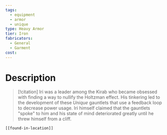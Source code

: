 ```yaml
---
tags:
  - equipment
  - armor
  - unique
type: Heavy Armor
tier: Iron
fabricators:
  - General
  - Garment
cost:
---
```

# Description
> [!citation]
> Iri was a leader among the Kirab who became obsessed with finding a way to nullify the Holtzman effect. His tinkering led to the development of these *Unique* gauntlets that use a feedback loop to decrease power usage. Iri himself claimed that the gauntlets "spoke" to him and his state of mind deteriorated greatly until he threw himself from a cliff.
```meta-bind-embed
[[found-in-location]]
```